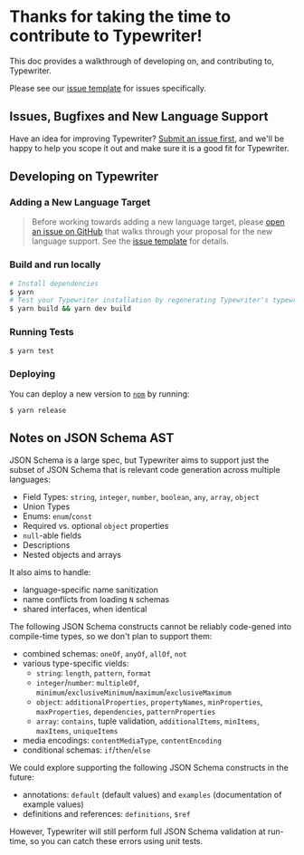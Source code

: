 # Thanks for taking the time to contribute to Typewriter!

This doc provides a walkthrough of developing on, and contributing to, Typewriter.

Please see our [issue template](ISSUE_TEMPLATE.md) for issues specifically.

## Issues, Bugfixes and New Language Support

Have an idea for improving Typewriter? [Submit an issue first](https://github.com/rudderlabs/typewriter/issues/new), and we'll be happy to help you scope it out and make sure it is a good fit for Typewriter.

## Developing on Typewriter

### Adding a New Language Target

> Before working towards adding a new language target, please [open an issue on GitHub](https://github.com/rudderlabs/typewriter/issues/new) that walks through your proposal for the new language support. See the [issue template](ISSUE_TEMPLATE.md) for details.

### Build and run locally

```sh
# Install dependencies
$ yarn
# Test your Typewriter installation by regenerating Typewriter's typewriter client.
$ yarn build && yarn dev build
```

### Running Tests

```sh
$ yarn test
```

### Deploying

You can deploy a new version to [`npm`](https://www.npmjs.com/package/typewriter) by running:

```
$ yarn release
```

## Notes on JSON Schema AST

JSON Schema is a large spec, but Typewriter aims to support just the subset of JSON Schema that is relevant code generation across multiple languages:

- Field Types: `string`, `integer`, `number`, `boolean`, `any`, `array`, `object`
- Union Types
- Enums: `enum`/`const`
- Required vs. optional `object` properties
- `null`-able fields
- Descriptions
- Nested objects and arrays

It also aims to handle:
- language-specific name sanitization
- name conflicts from loading `N` schemas
- shared interfaces, when identical

The following JSON Schema constructs cannot be reliably code-gened into compile-time types, so we don't plan to support them:
- combined schemas: `oneOf`, `anyOf`, `allOf`, `not`
- various type-specific vields:
  - `string`: `length`, `pattern`, `format`
  - `integer`/`number`: `multipleOf`, `minimum`/`exclusiveMinimum`/`maximum`/`exclusiveMaximum`
  - `object`: `additionalProperties`, `propertyNames`, `minProperties`, `maxProperties`, `dependencies`, `patternProperties`
  - `array`: `contains`, tuple validation, `additionalItems`, `minItems`, `maxItems`, `uniqueItems`
- media encodings: `contentMediaType`, `contentEncoding`
- conditional schemas: `if`/`then`/`else`

We could explore supporting the following JSON Schema constructs in the future:
- annotations: `default` (default values) and `examples` (documentation of example values)
- definitions and references: `definitions`, `$ref`

However, Typewriter will still perform full JSON Schema validation at run-time, so you can catch these errors using unit tests.
